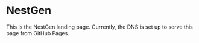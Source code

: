 # NestGen

This is the NestGen landing page.  Currently, the DNS is set up to serve this
page from GitHub Pages.
